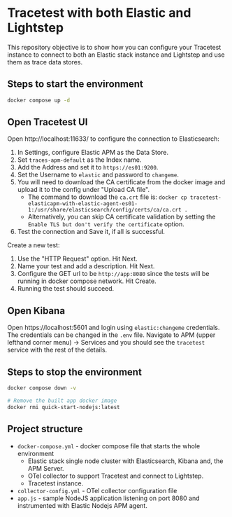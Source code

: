 # Tracetest with both Elastic and Lightstep

This repository objective is to show how you can configure your Tracetest instance to connect to both an Elastic stack instance and Lightstep and use them as trace data stores.

## Steps to start the environment
```bash
docker compose up -d
```

## Open Tracetest UI
Open http://localhost:11633/ to configure the connection to Elasticsearch:
1. In Settings, configure Elastic APM as the Data Store.
2. Set `traces-apm-default` as the Index name.
3. Add the Address and set it to `https://es01:9200`.
4. Set the Username to `elastic` and password to `changeme`.
5. You will need to download the CA certificate from the docker image and upload it to the config under "Upload CA file".
    * The command to download the `ca.crt` file is:
    `docker cp tracetest-elasticapm-with-elastic-agent-es01-1:/usr/share/elasticsearch/config/certs/ca/ca.crt .`
    * Alternatively, you can skip CA certificate validation by setting the `Enable TLS but don't verify the certificate` option.
6. Test the connection and Save it, if all is successful.

Create a new test:
1. Use the "HTTP Request" option. Hit Next.
2. Name your test and add a description. Hit Next.
3. Configure the GET url to be `http://app:8080` since the tests will be running in docker compose network. Hit Create.
4. Running the test should succeed.


## Open Kibana
Open https://localhost:5601 and login using `elastic:changeme` credentials. The credentials can be changed in the `.env` file. Navigate to APM (upper lefthand corner menu) -> Services and you should see the `tracetest` service with the rest of the details.

## Steps to stop the environment
```bash
docker compose down -v

# Remove the built app docker image
docker rmi quick-start-nodejs:latest
```

## Project structure
* `docker-compose.yml` - docker compose file that starts the whole environment
    * Elastic stack single node cluster with Elasticsearch, Kibana and, the APM Server.
    * OTel collector to support Tracetest and connect to Lightstep.
    * Tracetest instance.
* `collector-config.yml` - OTel collector configuration file
* `app.js` - sample NodeJS application listening on port 8080 and instrumented with Elastic Nodejs APM agent.
